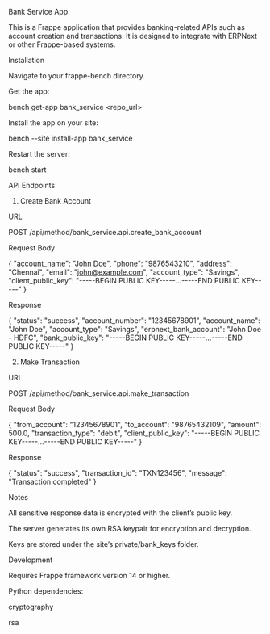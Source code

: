 Bank Service App

This is a Frappe application that provides banking-related APIs such as account creation and transactions.
It is designed to integrate with ERPNext or other Frappe-based systems.

Installation

Navigate to your frappe-bench directory.

Get the app:

bench get-app bank_service <repo_url>


Install the app on your site:

bench --site <your-site> install-app bank_service


Restart the server:

bench start

API Endpoints
1. Create Bank Account

URL

POST /api/method/bank_service.api.create_bank_account


Request Body

{
  "account_name": "John Doe",
  "phone": "9876543210",
  "address": "Chennai",
  "email": "john@example.com",
  "account_type": "Savings",
  "client_public_key": "-----BEGIN PUBLIC KEY-----...-----END PUBLIC KEY-----"
}


Response

{
  "status": "success",
  "account_number": "12345678901",
  "account_name": "John Doe",
  "account_type": "Savings",
  "erpnext_bank_account": "John Doe - HDFC",
  "bank_public_key": "-----BEGIN PUBLIC KEY-----...-----END PUBLIC KEY-----"
}

2. Make Transaction

URL

POST /api/method/bank_service.api.make_transaction


Request Body

{
  "from_account": "12345678901",
  "to_account": "98765432109",
  "amount": 500.0,
  "transaction_type": "debit",
  "client_public_key": "-----BEGIN PUBLIC KEY-----...-----END PUBLIC KEY-----"
}


Response

{
  "status": "success",
  "transaction_id": "TXN123456",
  "message": "Transaction completed"
}

Notes

All sensitive response data is encrypted with the client’s public key.

The server generates its own RSA keypair for encryption and decryption.

Keys are stored under the site’s private/bank_keys folder.

Development

Requires Frappe framework version 14 or higher.

Python dependencies:

cryptography

rsa
